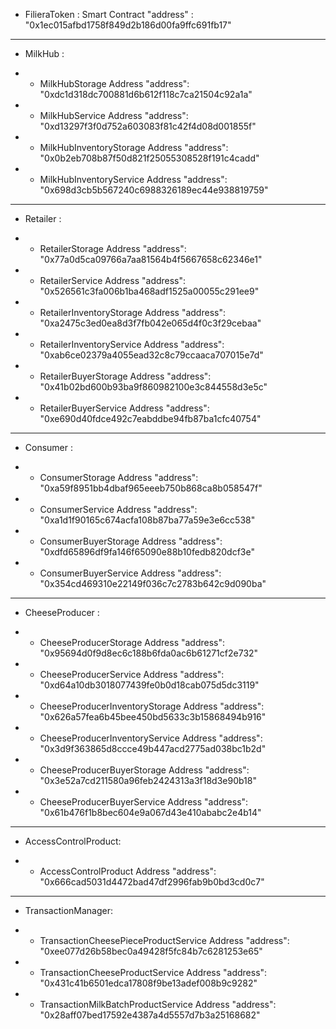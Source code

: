 
- FilieraToken : Smart Contract 
"address" : "0x1ec015afbd1758f849d2b186d00fa9ffc691fb17"

---------------------------------------------------------------

- MilkHub : 
* - MilkHubStorage Address
"address": "0xdc1d318dc700881d6b612f118c7ca21504c92a1a"

* - MilkHubService Address
"address": "0xd13297f3f0d752a603083f81c42f4d08d001855f"

* - MilkHubInventoryStorage Address
"address": "0x0b2eb708b87f50d821f25055308528f191c4cadd"

* - MilkHubInventoryService Address
"address": "0x698d3cb5b567240c6988326189ec44e938819759"

---------------------------------------------------------------

- Retailer :
* - RetailerStorage Address
"address": "0x77a0d5ca09766a7aa81564b4f5667658c62346e1"

* - RetailerService Address
"address": "0x526561c3fa006b1ba468adf1525a00055c291ee9"

* - RetailerInventoryStorage Address
"address": "0xa2475c3ed0ea8d3f7fb042e065d4f0c3f29cebaa"

* - RetailerInventoryService Address
"address": "0xab6ce02379a4055ead32c8c79ccaaca707015e7d"

* - RetailerBuyerStorage Address
"address": "0x41b02bd600b93ba9f860982100e3c844558d3e5c"

* - RetailerBuyerService Address
"address": "0xe690d40fdce492c7eabddbe94fb87ba1cfc40754"

---------------------------------------------------------------

- Consumer :
* - ConsumerStorage Address
"address": "0xa59f8951bb4dbaf965eeeb750b868ca8b058547f"

* - ConsumerService Address
"address": "0xa1d1f90165c674acfa108b87ba77a59e3e6cc538"

* - ConsumerBuyerStorage Address
"address": "0xdfd65896df9fa146f65090e88b10fedb820dcf3e"

* - ConsumerBuyerService Address
"address": "0x354cd469310e22149f036c7c2783b642c9d090ba"

---------------------------------------------------------------

- CheeseProducer :
* - CheeseProducerStorage Address
"address": "0x95694d0f9d8ec6c188b6fda0ac6b61271cf2e732"

* - CheeseProducerService Address
"address": "0xd64a10db3018077439fe0b0d18cab075d5dc3119"

* - CheeseProducerInventoryStorage Address
"address": "0x626a57fea6b45bee450bd5633c3b15868494b916"

* - CheeseProducerInventoryService Address
"address": "0x3d9f363865d8ccce49b447acd2775ad038bc1b2d"

* - CheeseProducerBuyerStorage Address
"address": "0x3e52a7cd211580a96feb2424313a3f18d3e90b18"

* - CheeseProducerBuyerService Address
"address": "0x61b476f1b8bec604e9a067d43e410ababc2e4b14"

---------------------------------------------------------------

- AccessControlProduct:
* - AccessControlProduct Address
"address": "0x666cad5031d4472bad47df2996fab9b0bd3cd0c7"

---------------------------------------------------------------

- TransactionManager:
* - TransactionCheesePieceProductService Address
"address": "0xee077d26b58bec0a49428f5fc84b7c6281253e65"

* - TransactionCheeseProductService Address
"address": "0x431c41b6501edca17808f9be13adef008b9c9282"

* - TransactionMilkBatchProductService Address
"address": "0x28aff07bed17592e4387a4d5557d7b3a25168682"